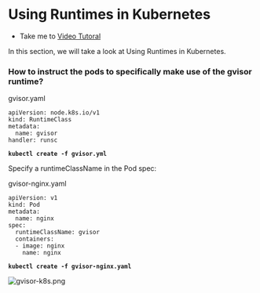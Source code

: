 # Using Runtimes in Kubernetes

  - Take me to [Video Tutoral](https://kodekloud.com/topic/using-runtimes-in-kubernetes/)

In this section, we will take a look at Using Runtimes in Kubernetes.

### How to  instruct the pods to specifically make use of the gvisor runtime?

  gvisor.yaml

    apiVersion: node.k8s.io/v1  
    kind: RuntimeClass
    metadata:
      name: gvisor  
    handler: runsc


  **`kubectl create -f gvisor.yml`**

Specify a runtimeClassName in the Pod spec:

  gvisor-nginx.yaml

    apiVersion: v1
    kind: Pod
    metadata:
      name: nginx
    spec:
      runtimeClassName: gvisor
      containers:
      - image: nginx
        name: nginx


  **`kubectl create -f gvisor-nginx.yaml`**

  ![gvisor-k8s.png](../../images/gvisor-k8s.png)
